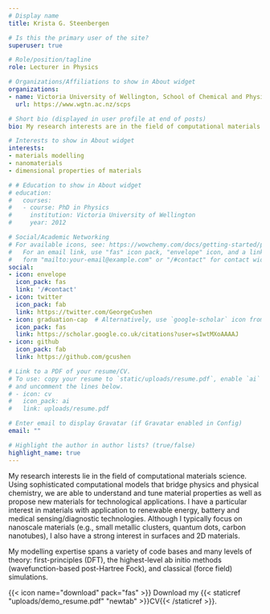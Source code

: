 ```yaml
---
# Display name
title: Krista G. Steenbergen

# Is this the primary user of the site?
superuser: true

# Role/position/tagline
role: Lecturer in Physics

# Organizations/Affiliations to show in About widget
organizations:
- name: Victoria University of Wellington, School of Chemical and Physics Sciences
  url: https://www.wgtn.ac.nz/scps

# Short bio (displayed in user profile at end of posts)
bio: My research interests are in the field of computational materials science.

# Interests to show in About widget
interests:
- materials modelling
- nanomaterials
- dimensional properties of materials

# # Education to show in About widget
# education:
#   courses:
#   - course: PhD in Physics
#     institution: Victoria University of Wellington
#     year: 2012

# Social/Academic Networking
# For available icons, see: https://wowchemy.com/docs/getting-started/page-builder/#icons
#   For an email link, use "fas" icon pack, "envelope" icon, and a link in the
#   form "mailto:your-email@example.com" or "/#contact" for contact widget.
social:
- icon: envelope
  icon_pack: fas
  link: '/#contact'
- icon: twitter
  icon_pack: fab
  link: https://twitter.com/GeorgeCushen
- icon: graduation-cap  # Alternatively, use `google-scholar` icon from `ai` icon pack
  icon_pack: fas
  link: https://scholar.google.co.uk/citations?user=sIwtMXoAAAAJ
- icon: github
  icon_pack: fab
  link: https://github.com/gcushen

# Link to a PDF of your resume/CV.
# To use: copy your resume to `static/uploads/resume.pdf`, enable `ai` icons in `params.toml`, 
# and uncomment the lines below.
# - icon: cv
#   icon_pack: ai
#   link: uploads/resume.pdf

# Enter email to display Gravatar (if Gravatar enabled in Config)
email: ""

# Highlight the author in author lists? (true/false)
highlight_name: true
---
```


My research interests lie in the field of computational materials science.  Using sophisticated computational models that bridge physics and physical chemistry, we are able to understand and tune material properties as well as propose new materials for technological applications. I have a particular interest in materials with application to renewable energy, battery and medical sensing/diagnostic technologies. Although I typically focus on nanoscale materials (e.g., small metallic clusters, quantum dots, carbon nanotubes), I also have a strong interest in surfaces and 2D materials.

My modelling expertise spans a variety of code bases and many levels of theory: first-principles (DFT), the highest-level ab initio methods (wavefunction-based post-Hartree Fock), and classical (force field) simulations.

{{< icon name="download" pack="fas" >}} Download my {{< staticref "uploads/demo_resume.pdf" "newtab" >}}CV{{< /staticref >}}.
